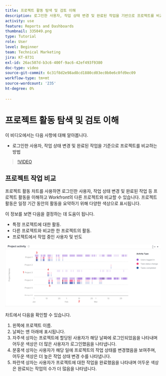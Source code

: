 ```yaml
---
title: 프로젝트 활동 탐색 및 검토 이해
description: 로그인한 사용자, 작업 상태 변경 및 완료된 작업을 기반으로 프로젝트를 비교하는 방법에 대해 알아봅니다. [!UICONTROL 향상된 분석].
activity: use
feature: Reports and Dashboards
thumbnail: 335049.png
type: Tutorial
role: User
level: Beginner
team: Technical Marketing
jira: KT-8731
exl-id: 26ac507d-b3c6-400f-9ac6-42ef493f9380
doc-type: video
source-git-commit: 6c31f8d2e98ad8cd1880cd03ec0b0e6c0fd9ec09
workflow-type: tm+mt
source-wordcount: '235'
ht-degree: 0%

---
```


# 프로젝트 활동 탐색 및 검토 이해

이 비디오에서는 다음 사항에 대해 알아봅니다.

* 로그인한 사용자, 작업 상태 변경 및 완료된 작업을 기준으로 프로젝트를 비교하는 방법

>[!VIDEO](https://video.tv.adobe.com/v/335049/?quality=12&learn=on)

## 프로젝트 작업 비교

프로젝트 활동 차트를 사용하면 로그인한 사용자, 작업 상태 변경 및 완료된 작업 등 프로젝트 활동을 이해하고 Workfront의 다른 프로젝트와 비교할 수 있습니다. 프로젝트 활동은 일정 기간 동안의 활동을 요약하기 위해 다양한 색상으로 표시됩니다.

이 정보를 보면 다음을 결정하는 데 도움이 됩니다.

* 특정 프로젝트에 대한 활동.
* 다른 프로젝트와 비교한 한 프로젝트의 활동.
* 프로젝트에서 작업 중인 사용자 및 빈도

![아래 글머리 기호에 설명된 영역에 숫자가 있는 프로젝트 활동을 보여주는 이미지](assets/section-2-5.png)

차트에서 다음을 확인할 수 있습니다.

1. 왼쪽에 프로젝트 이름.
1. 날짜는 맨 아래에 표시됩니다.
1. 자주색 상자는 프로젝트에 할당된 사용자가 해당 날짜에 로그인되었음을 나타내며 어두운 색상은 더 많은 사용자가 로그인했음을 나타냅니다.
1. 분홍색 상자는 사용자가 해당 일에 프로젝트의 작업 상태를 변경했음을 보여주며, 어두운 색상은 더 높은 작업 상태 변경 수를 나타냅니다.
1. 파란색 상자는 사용자가 프로젝트에 대한 작업을 완료했음을 나타내며 어두운 색상은 완료되는 작업의 수가 더 많음을 나타냅니다.
